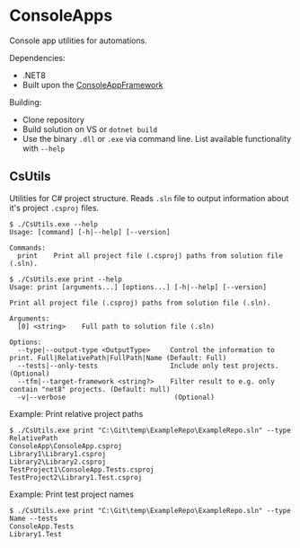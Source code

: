 # ConsoleApps
Console app utilities for automations.

Dependencies:
* .NET8
* Built upon the [ConsoleAppFramework](https://github.com/Cysharp/ConsoleAppFramework)

Building:
* Clone repository
* Build solution on VS or `dotnet build`
* Use the binary `.dll` or `.exe` via command line. List available functionality with `--help`

## CsUtils
Utilities for C# project structure. Reads `.sln` file to output information about it's project `.csproj` files. 
```
$ ./CsUtils.exe --help
Usage: [command] [-h|--help] [--version]

Commands:
  print    Print all project file (.csproj) paths from solution file (.sln).
```

```
$ ./CsUtils.exe print --help
Usage: print [arguments...] [options...] [-h|--help] [--version]

Print all project file (.csproj) paths from solution file (.sln).

Arguments:
  [0] <string>    Full path to solution file (.sln)

Options:
  --type|--output-type <OutputType>     Control the information to print. Full|RelativePath|FullPath|Name (Default: Full)
  --tests|--only-tests                  Include only test projects. (Optional)
  --tfm|--target-framework <string?>    Filter result to e.g. only contain "net8" projects. (Default: null)
  -v|--verbose                           (Optional)
```

Example: Print relative project paths
```
$ ./CsUtils.exe print "C:\Git\temp\ExampleRepo\ExampleRepo.sln" --type RelativePath
ConsoleApp\ConsoleApp.csproj
Library1\Library1.csproj
Library2\Library2.csproj
TestProject1\ConsoleApp.Tests.csproj
TestProject2\Library1.Test.csproj
```

Example: Print test project names
```
$ ./CsUtils.exe print "C:\Git\temp\ExampleRepo\ExampleRepo.sln" --type Name --tests
ConsoleApp.Tests
Library1.Test
```
